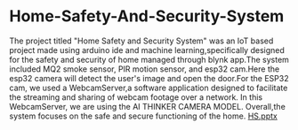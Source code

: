 # Home-Safety-And-Security-System
The project titled "Home Safety and Security System" was an IoT based project made using arduino ide and machine learning,specifically designed for the safety and security of home managed through blynk app.The system included  MQ2 smoke sensor, PIR motion sensor, and esp32 cam.Here the esp32 camera will detect the user's image and open the door.For the ESP32 cam, we used a WebcamServer,a software application designed to facilitate the streaming and sharing of webcam footage over a network. In this WebcamServer, we are using the AI THINKER CAMERA MODEL.
  Overall,the system focuses on the safe and secure functioning of the home.
[HS.pptx](https://github.com/user-attachments/files/18253305/HS.pptx)
